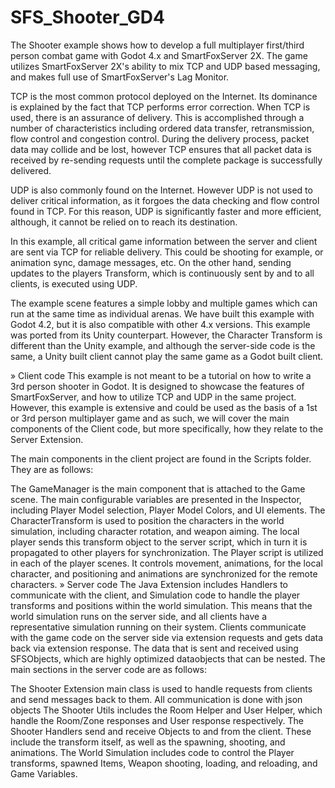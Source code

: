 # SFS_Shooter_GD4
The Shooter example shows how to develop a full multiplayer first/third person combat game with Godot 4.x and SmartFoxServer 2X. The game utilizes SmartFoxServer 2X's ability to mix TCP and UDP based messaging, and makes full use of SmartFoxServer's Lag Monitor.

TCP is the most common protocol deployed on the Internet. Its dominance is explained by the fact that TCP performs error correction. When TCP is used, there is an assurance of delivery. This is accomplished through a number of characteristics including ordered data transfer, retransmission, flow control and congestion control. During the delivery process, packet data may collide and be lost, however TCP ensures that all packet data is received by re-sending requests until the complete package is successfully delivered.

UDP is also commonly found on the Internet. However UDP is not used to deliver critical information, as it forgoes the data checking and flow control found in TCP. For this reason, UDP is significantly faster and more efficient, although, it cannot be relied on to reach its destination.

In this example, all critical game information between the server and client are sent via TCP for reliable delivery. This could be shooting for example, or animation sync, damage messages, etc. On the other hand, sending updates to the players Transform, which is continuously sent by and to all clients, is executed using UDP.

The example scene features a simple lobby and multiple games which can run at the same time as individual arenas. We have built this example with Godot 4.2, but it is also compatible with other 4.x versions. This example was ported from its Unity counterpart. However, the Character Transform is different than the Unity example, and although the server-side code is the same, a Unity built client cannot play the same game as a Godot built client.

» Client code
This example is not meant to be a tutorial on how to write a 3rd person shooter in Godot. It is designed to showcase the features of SmartFoxServer, and how to utilize TCP and UDP in the same project. However, this example is extensive and could be used as the basis of a 1st or 3rd person multiplayer game and as such, we will cover the main components of the Client code, but more specifically, how they relate to the Server Extension.

The main components in the client project are found in the Scripts folder. They are as follows:

The GameManager is the main component that is attached to the Game scene. The main configurable variables are presented in the Inspector, including Player Model selection, Player Model Colors, and UI elements.
The CharacterTransform is used to position the characters in the world simulation, including character rotation, and weapon aiming. The local player sends this transform object to the server script, which in turn it is propagated to other players for synchronization.
The Player script is utilized in each of the player scenes. It controls movement, animations, for the local character, and positioning and animations are synchronized for the remote characters.
» Server code
The Java Extension includes Handlers to communicate with the client, and Simulation code to handle the player transforms and positions within the world simulation. This means that the world simulation runs on the server side, and all clients have a representative simulation running on their system. Clients communicate with the game code on the server side via extension requests and gets data back via extension response. The data that is sent and received using SFSObjects, which are highly optimized dataobjects that can be nested. The main sections in the server code are as follows:

The Shooter Extension main class is used to handle requests from clients and send messages back to them. All communication is done with json objects
The Shooter Utils includes the Room Helper and User Helper, which handle the Room/Zone responses and User response respectively.
The Shooter Handlers send and receive Objects to and from the client. These include the transform itself, as well as the spawning, shooting, and animations.
The World Simulation includes code to control the Player transforms, spawned Items, Weapon shooting, loading, and reloading, and Game Variables.
